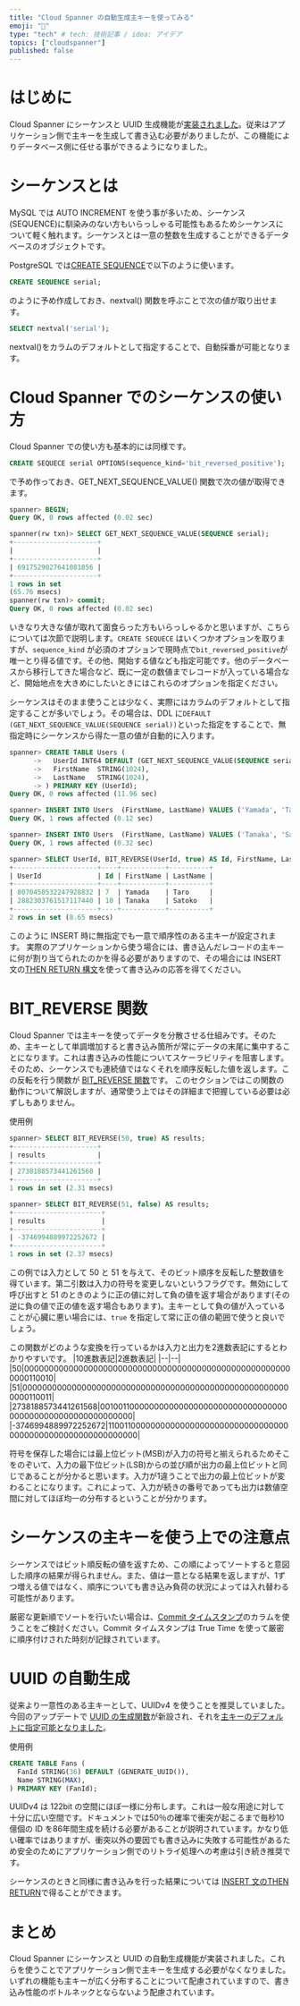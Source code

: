 ```yaml
---
title: "Cloud Spanner の自動生成主キーを使ってみる"
emoji: "🔑"
type: "tech" # tech: 技術記事 / idea: アイデア
topics: ["cloudspanner"]
published: false
---
```

# はじめに
Cloud Spanner にシーケンスと UUID 生成機能が[実装されました](https://cloud.google.com/spanner/docs/release-notes?hl=ja#August_23_2023)。従来はアプリケーション側で主キーを生成して書き込む必要がありましたが、この機能によりデータベース側に任せる事ができるようになりました。

# シーケンスとは
MySQL では AUTO INCREMENT を使う事が多いため、シーケンス(SEQUENCE)に馴染みのない方もいらっしゃる可能性もあるためシーケンスについて軽く触れます。シーケンスとは一意の整数を生成することができるデータベースのオブジェクトです。

PostgreSQL では[CREATE SEQUENCE](https://www.postgresql.jp/document/15/html/sql-createsequence.html)で以下のように使います。
```sql
CREATE SEQUENCE serial;
```
のように予め作成しておき、nextval() 関数を呼ぶことで次の値が取り出せます。
```sql
SELECT nextval('serial');
```
nextval()をカラムのデフォルトとして指定することで、自動採番が可能となります。
# Cloud Spanner でのシーケンスの使い方
Cloud Spanner での使い方も基本的には同様です。

```sql
CREATE SEQUECE serial OPTIONS(sequence_kind='bit_reversed_positive');
```
で予め作っておき、GET_NEXT_SEQUENCE_VALUE() 関数で次の値が取得できます。
```sql
spanner> BEGIN;
Query OK, 0 rows affected (0.02 sec)

spanner(rw txn)> SELECT GET_NEXT_SEQUENCE_VALUE(SEQUENCE serial);
+---------------------+
|                     |
+---------------------+
| 6917529027641081856 |
+---------------------+
1 rows in set 
(65.76 msecs)
spanner(rw txn)> commit;
Query OK, 0 rows affected (0.02 sec)
```

いきなり大きな値が取れて面食らった方もいらっしゃるかと思いますが、こちらについては次節で説明します。`CREATE SEQUECE` はいくつかオプションを取りますが、`sequence_kind` が必須のオプションで現時点で`bit_reversed_positive`が唯一とり得る値です。その他、開始する値なども指定可能です。他のデータベースから移行してきた場合など、既に一定の数値までレコードが入っている場合など、開始地点を大きめにしたいときにはこれらのオプションを指定ください。

シーケンスはそのまま使うことは少なく、実際にはカラムのデフォルトとして指定することが多いでしょう。その場合は、DDL に`DEFAULT (GET_NEXT_SEQUENCE_VALUE(SEQUENCE serial))`といった指定をすることで、無指定時にシーケンスから得た一意の値が自動的に入ります。
```sql
spanner> CREATE TABLE Users (
      ->   UserId INT64 DEFAULT (GET_NEXT_SEQUENCE_VALUE(SEQUENCE serial)),
      ->   FirstName  STRING(1024),
      ->   LastName   STRING(1024),
      -> ) PRIMARY KEY (UserId);
Query OK, 0 rows affected (11.96 sec)

spanner> INSERT INTO Users  (FirstName, LastName) VALUES ('Yamada', 'Taro');
Query OK, 1 rows affected (0.12 sec)

spanner> INSERT INTO Users  (FirstName, LastName) VALUES ('Tanaka', 'Satoko');
Query OK, 1 rows affected (0.32 sec)

spanner> SELECT UserId, BIT_REVERSE(UserId, true) AS Id, FirstName, LastName FROM Users ORDER BY Id;
+---------------------+----+-----------+----------+
| UserId              | Id | FirstName | LastName |
+---------------------+----+-----------+----------+
| 8070450532247928832 | 7  | Yamada    | Taro     |
| 2882303761517117440 | 10 | Tanaka    | Satoko   |
+---------------------+----+-----------+----------+
2 rows in set (8.65 msecs)
```
このように INSERT 時に無指定でも一意で順序性のある主キーが設定されます。
実際のアプリケーションから使う場合には、書き込んだレコードの主キーに何が割り当てられたのかを得る必要がありますので、その場合には INSERT 文の[THEN RETURN 構文](https://cloud.google.com/spanner/docs/reference/standard-sql/dml-syntax#insert_with_then_return)を使って書き込みの応答を得てください。

# BIT_REVERSE 関数
Cloud Spanner では主キーを使ってデータを分散させる仕組みです。そのため、主キーとして単調増加すると書き込み箇所が常にデータの末尾に集中することになります。これは書き込みの性能についてスケーラビリティを阻害します。そのため、シーケンスでも連続値ではなくそれを順序反転した値を返します。この反転を行う関数が [BIT_REVERSE 関数](https://cloud.google.com/spanner/docs/reference/standard-sql/bit_functions#bit_reverse)です。
このセクションではこの関数の動作について解説しますが、通常使う上ではその詳細まで把握している必要は必ずしもありません。

使用例
```sql
spanner> SELECT BIT_REVERSE(50, true) AS results;
+---------------------+
| results             |
+---------------------+
| 2738188573441261568 |
+---------------------+
1 rows in set (2.31 msecs)

spanner> SELECT BIT_REVERSE(51, false) AS results;
+----------------------+
| results              |
+----------------------+
| -3746994889972252672 |
+----------------------+
1 rows in set (2.37 msecs)
```
この例では入力として 50 と 51 を与えて、そのビット順序を反転した整数値を得ています。第二引数は入力の符号を変更しないというフラグです。無効にして呼び出すと 51 のときのように正の値に対して負の値を返す場合があります(その逆に負の値で正の値を返す場合もあります)。主キーとして負の値が入っていることが心臓に悪い場合には、`true` を指定して常に正の値の範囲で使うと良いでしょう。

この関数がどのような変換を行っているかは入力と出力を2進数表記にするとわかりやすいです。
|10進数表記|2進数表記|
|--|--|
|50|0000000000000000000000000000000000000000000000000000000000110010|
|51|0000000000000000000000000000000000000000000000000000000000110011|
|2738188573441261568|0010011000000000000000000000000000000000000000000000000000000000|
|-3746994889972252672|1100110000000000000000000000000000000000000000000000000000000000|

符号を保存した場合には最上位ビット(MSB)が入力の符号と揃えられるためそこをのぞいて、入力の最下位ビット(LSB)からの並び順が出力の最上位ビットと同じであることが分かると思います。入力が1違うことで出力の最上位ビットが変わることになります。これによって、入力が続きの番号であっても出力は数値空間に対してほぼ均一の分布するということが分かります。

# シーケンスの主キーを使う上での注意点
シーケンスではビット順反転の値を返すため、この順によってソートすると意図した順序の結果が得られません。また、値は一意となる結果を返しますが、1ずつ増える値ではなく、順序についても書き込み負荷の状況によっては入れ替わる可能性があります。

厳密な更新順でソートを行いたい場合は、[Commit タイムスタンプ](https://cloud.google.com/spanner/docs/commit-timestamp?hl=ja)のカラムを使うことをご検討ください。Commit タイムスタンプは True Time を使って厳密に順序付けされた時刻が記録されています。

# UUID の自動生成
従来より一意性のある主キーとして、UUIDv4 を使うことを推奨していました。今回のアップデートで [UUID の生成関数](https://cloud.google.com/spanner/docs/reference/standard-sql/functions-and-operators#generate_uuid)が新設され、それを[主キーのデフォルトに指定可能となりました](https://cloud.google.com/spanner/docs/primary-key-default-value#universally_unique_identifier_uuid)。

使用例
```sql
CREATE TABLE Fans (
  FanId STRING(36) DEFAULT (GENERATE_UUID()),
  Name STRING(MAX),
) PRIMARY KEY (FanId);
```

UUIDv4 は 122bit の空間にほぼ一様に分布します。これは一般な用途に対して十分に広い空間です。ドキュメントでは50％の確率で衝突が起こるまで毎秒10億個の ID を86年間生成を続ける必要があることが説明されています。かなり低い確率ではありますが、衝突以外の要因でも書き込みに失敗する可能性があるため安全のためにアプリケーション側でのリトライ処理への考慮は引き続き推奨です。

シーケンスのときと同様に書き込みを行った結果については [INSERT 文のTHEN RETURN](https://cloud.google.com/spanner/docs/primary-key-default-value#:~:text=INSERT%20with%20THEN%20RETURN)で得ることができます。

# まとめ
Cloud Spanner にシーケンスと UUID の自動生成機能が実装されました。これらを使うことでアプリケーション側で主キーを生成する必要がなくなりました。
いずれの機能も主キーが広く分布することについて配慮されていますので、書き込み性能のボトルネックとならないよう配慮されています。
